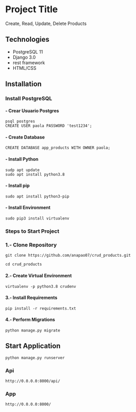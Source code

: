 # Project Title
Create, Read, Update, Delete Products
## Technologies 

- PostgreSQL 11
- Django 3.0
- rest framework
- HTML/CSS


## Installation

### Install PostgreSQL
#### - Crear Usuario Postgres
```
psql postgres
CREATE USER paola PASSWORD 'test1234';
```
#### - Create Database

```
CREATE DATABASE app_products WITH OWNER paola;
```

#### - Install  Python

```
sudp apt update
sudo apt install python3.8
```
#### - Install  pip
```
sudo apt install python3-pip
```
#### -  Install  Environment
```
sudo pip3 install virtualenv
```

### Steps to Start Project


###  1.- Clone Repository
```
git clone https://github.com/anapao07/crud_products.git

cd crud_products
```
#### 2.- Create Virtual Environment
```
virtualenv -p python3.8 crudenv
```

#### 3.- Install Requirements
```
pip install -r requirements.txt
```

#### 4.- Perform Migrations
```
python manage.py migrate
```
## Start Application
```
python manage.py runserver
```

### Api
```
http://0.0.0.0:8000/api/
```
### App
```
http://0.0.0.0:8000/
```

